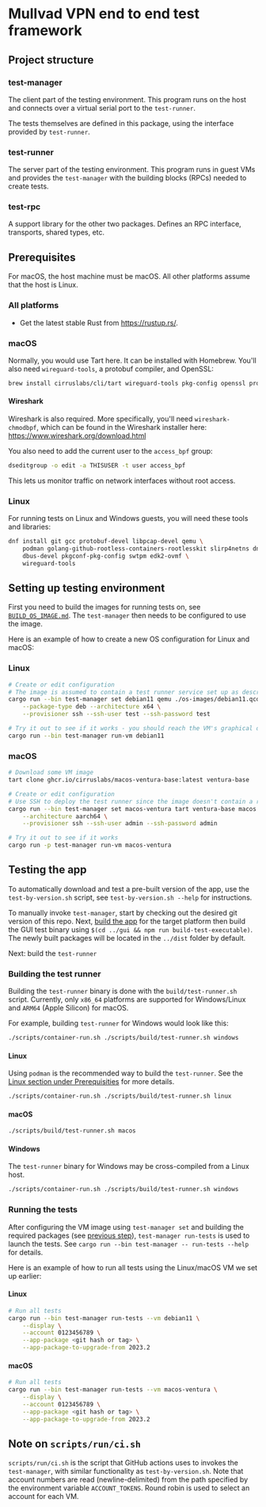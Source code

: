 # Mullvad VPN end to end test framework

## Project structure

### test-manager

The client part of the testing environment. This program runs on the host and connects over a
virtual serial port to the `test-runner`.

The tests themselves are defined in this package, using the interface provided by `test-runner`.

### test-runner

The server part of the testing environment. This program runs in guest VMs and provides the
`test-manager` with the building blocks (RPCs) needed to create tests.

### test-rpc

A support library for the other two packages. Defines an RPC interface, transports, shared types,
etc.


## Prerequisites

For macOS, the host machine must be macOS. All other platforms assume that the host is Linux.

### All platforms

* Get the latest stable Rust from https://rustup.rs/.

### macOS

Normally, you would use Tart here. It can be installed with Homebrew. You'll also need
`wireguard-tools`, a protobuf compiler, and OpenSSL:

```bash
brew install cirruslabs/cli/tart wireguard-tools pkg-config openssl protobuf
```

#### Wireshark

Wireshark is also required. More specifically, you'll need `wireshark-chmodbpf`, which can be found
in the Wireshark installer here: https://www.wireshark.org/download.html

You also need to add the current user to the `access_bpf` group:

```bash
dseditgroup -o edit -a THISUSER -t user access_bpf
```

This lets us monitor traffic on network interfaces without root access.

### Linux

For running tests on Linux and Windows guests, you will need these tools and libraries:

```bash
dnf install git gcc protobuf-devel libpcap-devel qemu \
    podman golang-github-rootless-containers-rootlesskit slirp4netns dnsmasq \
    dbus-devel pkgconf-pkg-config swtpm edk2-ovmf \
    wireguard-tools
```

## Setting up testing environment

First you need to build the images for running tests on, see [`BUILD_OS_IMAGE.md`](./docs/BUILD_OS_IMAGE.md). The `test-manager` then needs to be configured to use the image.

Here is an example of how to create a new OS configuration for Linux and macOS:

### Linux

```bash
# Create or edit configuration
# The image is assumed to contain a test runner service set up as described in ./docs/BUILD_OS_IMAGE.md
cargo run --bin test-manager set debian11 qemu ./os-images/debian11.qcow2 linux \
    --package-type deb --architecture x64 \
    --provisioner ssh --ssh-user test --ssh-password test

# Try it out to see if it works - you should reach the VM's graphical desktop environment
cargo run --bin test-manager run-vm debian11
```

### macOS


```bash
# Download some VM image
tart clone ghcr.io/cirruslabs/macos-ventura-base:latest ventura-base

# Create or edit configuration
# Use SSH to deploy the test runner since the image doesn't contain a runner
cargo run --bin test-manager set macos-ventura tart ventura-base macos \
    --architecture aarch64 \
    --provisioner ssh --ssh-user admin --ssh-password admin

# Try it out to see if it works
cargo run -p test-manager run-vm macos-ventura
```

## Testing the app

To automatically download and test a pre-built version of the app, use the `test-by-version.sh` script, see `test-by-version.sh --help` for instructions.

To manually invoke `test-manager`, start by checking out the desired git version of this repo. Next, [build the app](../BuildInstructions.md) for the target platform then build the GUI test binary using `$(cd ../gui && npm run build-test-executable)`. The newly built packages will be located in the `../dist` folder by default.

Next: build the `test-runner`

### Building the test runner

Building the `test-runner` binary is done with the `build/test-runner.sh` script.
Currently, only `x86_64` platforms are supported for Windows/Linux and `ARM64` (Apple Silicon) for macOS.

For example, building `test-runner` for Windows would look like this:

``` bash
./scripts/container-run.sh ./scripts/build/test-runner.sh windows
```

#### Linux
Using `podman` is the recommended way to build the `test-runner`. See the [Linux section under Prerequisities](#prerequisites) for more details.

``` bash
./scripts/container-run.sh ./scripts/build/test-runner.sh linux
```

#### macOS

``` bash
./scripts/build/test-runner.sh macos
```

#### Windows
The `test-runner` binary for Windows may be cross-compiled from a Linux host.

``` bash
./scripts/container-run.sh ./scripts/build/test-runner.sh windows
```

### Running the tests

After configuring the VM image using `test-manager set` and building the required packages (see [previous step](#setting-up-testing-environment)), `test-manager run-tests` is used to launch the tests. See `cargo run --bin test-manager -- run-tests --help` for details.

Here is an example of how to run all tests using the Linux/macOS VM we set up earlier:

#### Linux

```bash
# Run all tests
cargo run --bin test-manager run-tests --vm debian11 \
    --display \
    --account 0123456789 \
    --app-package <git hash or tag> \
    --app-package-to-upgrade-from 2023.2
```

#### macOS

```bash
# Run all tests
cargo run --bin test-manager run-tests --vm macos-ventura \
    --display \
    --account 0123456789 \
    --app-package <git hash or tag> \
    --app-package-to-upgrade-from 2023.2
```

## Note on `scripts/run/ci.sh`

`scripts/run/ci.sh` is the script that GitHub actions uses to invokes the `test-manager`, with similar functionality as `test-by-version.sh`. Note that account numbers are read (newline-delimited) from the path specified by the environment variable `ACCOUNT_TOKENS`. Round robin is used to select an account for each VM.
